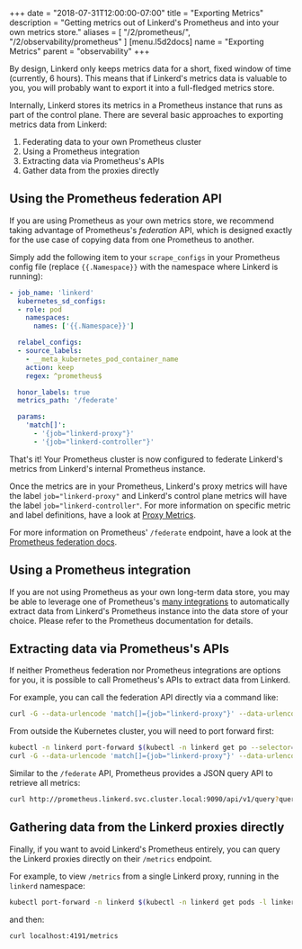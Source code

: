 +++
date = "2018-07-31T12:00:00-07:00"
title = "Exporting Metrics"
description = "Getting metrics out of Linkerd's Prometheus and into your own metrics store."
aliases = [
  "/2/prometheus/",
  "/2/observability/prometheus"
]
[menu.l5d2docs]
  name = "Exporting Metrics"
  parent = "observability"
+++

By design, Linkerd only keeps metrics data for a short, fixed window of time
(currently, 6 hours). This means that if Linkerd's metrics data is valuable to
you, you will probably want to export it into a full-fledged metrics store.

Internally, Linkerd stores its metrics in a Prometheus instance that runs as
part of the control plane.  There are several basic approaches to exporting
metrics data from Linkerd:

1. Federating data to your own Prometheus cluster
1. Using a Prometheus integration
1. Extracting data via Prometheus's APIs
1. Gather data from the proxies directly

## Using the Prometheus federation API

If you are using Prometheus as your own metrics store, we recommend taking
advantage of Prometheus's *federation* API, which is designed exactly for the
use case of copying data from one Prometheus to another.

Simply add the following item to your `scrape_configs` in your Prometheus
config file (replace `{{.Namespace}}` with the namespace where Linkerd is
running):

```yaml
- job_name: 'linkerd'
  kubernetes_sd_configs:
  - role: pod
    namespaces:
      names: ['{{.Namespace}}']

  relabel_configs:
  - source_labels:
    - __meta_kubernetes_pod_container_name
    action: keep
    regex: ^prometheus$

  honor_labels: true
  metrics_path: '/federate'

  params:
    'match[]':
      - '{job="linkerd-proxy"}'
      - '{job="linkerd-controller"}'
```

That's it! Your Prometheus cluster is now configured to federate Linkerd's
metrics from Linkerd's internal Prometheus instance.

Once the metrics are in your Prometheus, Linkerd's proxy metrics will have the
label `job="linkerd-proxy"` and Linkerd's control plane metrics will have the
label `job="linkerd-controller"`. For more information on specific metric and
label definitions, have a look at [Proxy Metrics](../proxy-metrics).

For more information on Prometheus' `/federate` endpoint, have a look at the
[Prometheus federation docs](https://prometheus.io/docs/prometheus/latest/federation/).

## Using a Prometheus integration

If you are not using Prometheus as your own long-term data store, you may be
able to leverage one of Prometheus's [many
integrations](https://prometheus.io/docs/operating/integrations/) to
automatically extract data from Linkerd's Prometheus instance into the data
store of your choice. Please refer to the Prometheus documentation for details.

## Extracting data via Prometheus's APIs

If neither Prometheus federation nor Prometheus integrations are options for
you, it is possible to call Prometheus's APIs to extract data from Linkerd.

For example, you can call the federation API directly via a command like:

```bash
curl -G --data-urlencode 'match[]={job="linkerd-proxy"}' --data-urlencode 'match[]={job="linkerd-controller"}' http://prometheus.linkerd.svc.cluster.local:9090/federate
```

From outside the Kubernetes cluster, you will need to port forward first:

```bash
kubectl -n linkerd port-forward $(kubectl -n linkerd get po --selector=linkerd.io/control-plane-component=prometheus -o jsonpath='{.items[*].metadata.name}') 9090:9090
curl -G --data-urlencode 'match[]={job="linkerd-proxy"}' --data-urlencode 'match[]={job="linkerd-controller"}' http://localhost:9090/federate
```

Similar to the `/federate` API, Prometheus provides a JSON query API to
retrieve all metrics:

```bash
curl http://prometheus.linkerd.svc.cluster.local:9090/api/v1/query?query=request_total
```

## Gathering data from the Linkerd proxies directly

Finally, if you want to avoid Linkerd's Prometheus entirely, you can query the
Linkerd proxies directly on their `/metrics` endpoint.

For example, to view `/metrics` from a single Linkerd proxy, running in the
`linkerd` namespace:

```bash
kubectl port-forward -n linkerd $(kubectl -n linkerd get pods -l linkerd.io/control-plane-ns=linkerd -o jsonpath='{.items[0].metadata.name}') 4191:4191
```
and then:
```bash
curl localhost:4191/metrics
```
